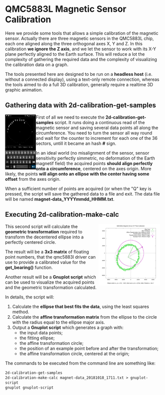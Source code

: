 # QMC5883L Magnetic Sensor Calibration

Here we provide some tools that allows a simple calibration of 
the magnetic sensor. Actually there are three magnetic sensors 
in the QMC5883L chip, each one aligned along the three 
orthogonal axes X, Y and Z. In this calibration **we ignore the 
Z axis**, and we let the sensor to work with its X-Y plane 
perfectly aligned to the Earth surface. This will reduce a lot 
the complexity of gathering the required data and the complexity 
of visualizing the calibration data on a graph.

The tools presented here are designed to be run on a **headless 
host** (i.e. without a connected display), using a text-only 
remote connection, whereas the tools aimed to do a full 3D 
calibration, generally require a realtime 3D graphic animation.

## Gathering data with 2d-calibration-get-samples

<img align="left" width="100" src="img/fig1_mobile-screenshot.png">

First of all we need to execute the 
**2d-calibration-get-samples** script. It runs doing a 
continuous read of the magnetic sensor and saving several data 
points all along the circumference. You need to turn the sensor 
all way round and wait for the counter to increment for each one 
of the 36 sectors, untill it became an hash **#** sign.

In an ideal world (no misalignment of the sensor, sensor 
sensitivity perfectly simmetric, no deformation of the Earth 
magnetif field) the acquired points **should align perfectly 
onto a circumference**, centered on the axes origin. More 
likely, the points **will align onto an ellipse with the center 
having some offset** from the axes origin.

When a sufficient number of points are acquired (or when the "Q" 
key is pressed, the script will save the gathered data to a file 
and exit. The data file will be named
**magnet-data\_YYYYmmdd\_HHMM.txt**.

## Executing 2d-calibration-make-calc

<img align="right" width="200" src="img/fig2_calibration-graph.png">

This second script will calculate the **geometric 
transformation** required to transform the decentered ellipse 
into a perfectly centered circle.

The result will be a **3x3 matrix** of floating point numbers, 
that the qmc5883l driver can use to provide a calibrated value 
for the **get\_bearing()** function.

Another result will be a **Gnuplot script** which can be used to 
visualize the acquired points and the geometric transformation 
calculated.

In details, the script will:

1. Calculate the **ellipse that best fits the data**, using the 
least squares method.
2. Calculate the **affine transformation matrix** from the 
ellipse to the circle with the radius equal to the ellipse major 
axis.
3. Output a **Gnuplot script** which generates a graph with:
   * the input data points;
   * the fitting ellipse;
   * the affine transformation circle;
   * the position of an example point before and after the transformation;
   * the affine transformation circle, centered at the origin;

The commands to be executed from the command line are something 
like:

```
2d-calibration-get-samples
2d-calibration-make-calc magnet-data_20181018_1711.txt > gnuplot-script
gnuplot gnuplot-script
```
